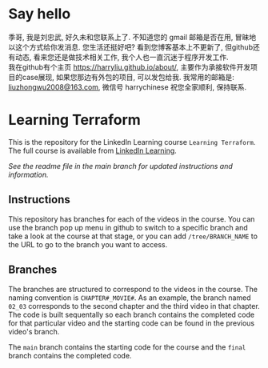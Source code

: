 # Say hello
季哥, 我是刘忠武, 好久未和您联系上了. 不知道您的 gmail 邮箱是否在用, 冒昧地以这个方式给你发消息. 您生活还挺好吧? 
看到您博客基本上不更新了, 但github还有动态, 看来您还是做技术相关工作, 我个人也一直沉迷于程序开发工作.  
我在github有个主页 <https://harryliu.github.io/about/>,  主要作为承接软件开发项目的case展现,  如果您那边有外包的项目, 可以发包给我. 
我常用的邮箱是: liuzhongwu2008@163.com, 微信号 harrychinese 
祝您全家顺利, 保持联系.  

# Learning Terraform
This is the repository for the LinkedIn Learning course `Learning Terraform`. The full course is available from [LinkedIn Learning][lil-course-url].

_See the readme file in the main branch for updated instructions and information._
## Instructions
This repository has branches for each of the videos in the course. You can use the branch pop up menu in github to switch to a specific branch and take a look at the course at that stage, or you can add `/tree/BRANCH_NAME` to the URL to go to the branch you want to access.

## Branches
The branches are structured to correspond to the videos in the course. The naming convention is `CHAPTER#_MOVIE#`. As an example, the branch named `02_03` corresponds to the second chapter and the third video in that chapter. The code is built sequentally so each branch contains the completed code for that particular video and the starting code can be found in the previous video's branch.

The `main` branch contains the starting code for the course and the `final` branch contains the completed code.

[0]: # (Replace these placeholder URLs with actual course URLs)

[lil-course-url]: https://www.linkedin.com/learning/
[lil-thumbnail-url]: http://

